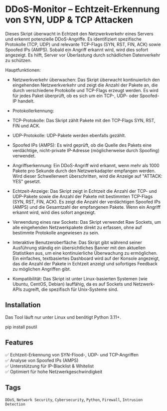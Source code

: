 # DDoS-Monitor – Echtzeit-Erkennung von SYN, UDP & TCP Attacken

Dieses Skript überwacht in Echtzeit den Netzwerkverkehr eines Servers und erkennt potenzielle DDoS-Angriffe. Es identifiziert spezifische Protokolle (TCP, UDP) und relevante TCP-Flags (SYN, RST, FIN, ACK) sowie Spoofed IPs (AMPS). Sobald ein Angriff erkannt wird, wird dies sofort angezeigt. Es hilft, Server vor Überlastung durch schädlichen Datenverkehr zu schützen.

Hauptfunktionen:

- Netzwerkverkehr überwachen:
Das Skript überwacht kontinuierlich den eingehenden Netzwerkverkehr und zeigt die Anzahl der Pakete an, die durch verschiedene Protokolle und TCP-Flags erzeugt werden.
Es wird für jedes Paket überprüft, ob es sich um ein TCP-, UDP- oder Spoofed-IP handelt.

- Protokollerkennung:
- TCP-Protokolle: Das Skript zählt Pakete mit den TCP-Flags SYN, RST, FIN und ACK.
- UDP-Protokolle: UDP-Pakete werden ebenfalls gezählt.
- Spoofed IPs (AMPS): Es wird geprüft, ob die Quelle des Pakets eine verdächtige, nicht-private IP-Adresse (möglicherweise durch Spoofing) verwendet.

- Angriffserkennung:
Ein DDoS-Angriff wird erkannt, wenn mehr als 1000 Pakete pro Sekunde durch den Netzwerkadapter empfangen werden.
Wird dieser Schwellenwert überschritten, wird die Anzeige auf "ATTACK: YES" gesetzt.

- Echtzeit-Anzeige:
Das Skript zeigt in Echtzeit die Anzahl der TCP- und UDP-Pakete sowie die Anzahl der Pakete mit bestimmten TCP-Flags (SYN, RST, FIN, ACK).
Es zeigt die Anzahl der verdächtigen Spoofed IPs (AMPS) und die Gesamtzahl der empfangenen Pakete.
Wenn ein Angriff erkannt wird, wird dies sofort angezeigt.

- Verwendung eines raw Sockets:
Das Skript verwendet Raw Sockets, um alle eingehenden Netzwerkpakete direkt zu erfassen, ohne auf bestimmte Protokolle angewiesen zu sein.

- Interaktive Benutzeroberfläche:
Das Skript gibt während seiner Ausführung ständig ein übersichtliches Banner mit den aktuellen Statistiken aus, um eine kontinuierliche Überwachung zu ermöglichen.
Ein einfaches, textbasiertes Dashboard wird auf der Konsole angezeigt, das die Anzahl der Pakete in Echtzeit anzeigt und sofortiges Feedback zu möglichen Angriffen gibt.

- Kompatibilität:
Das Skript ist unter Linux-basierten Systemen (wie Ubuntu, CentOS, Debian) lauffähig, da es auf Sockets und Netzwerk-APIs zugreift, die spezifisch für Unix-Systeme sind.

## Installation
Das Tool läuft nur unter Linux und benötigt Python 3.11+.  

pip install psutil

## Features
✅ Echtzeit-Erkennung von SYN-Flood-, UDP- und TCP-Angriffen  
✅ Analyse von Spoofed IPs (AMPS)  
✅ Unterstützung für IP-Blacklist & Whitelist  
✅ Optimiert für hohe Netzwerkgeschwindigkeit  

## Tags
`DDoS`, `Network Security`, `Cybersecurity`, `Python`, `Firewall`, `Intrusion Detection`
